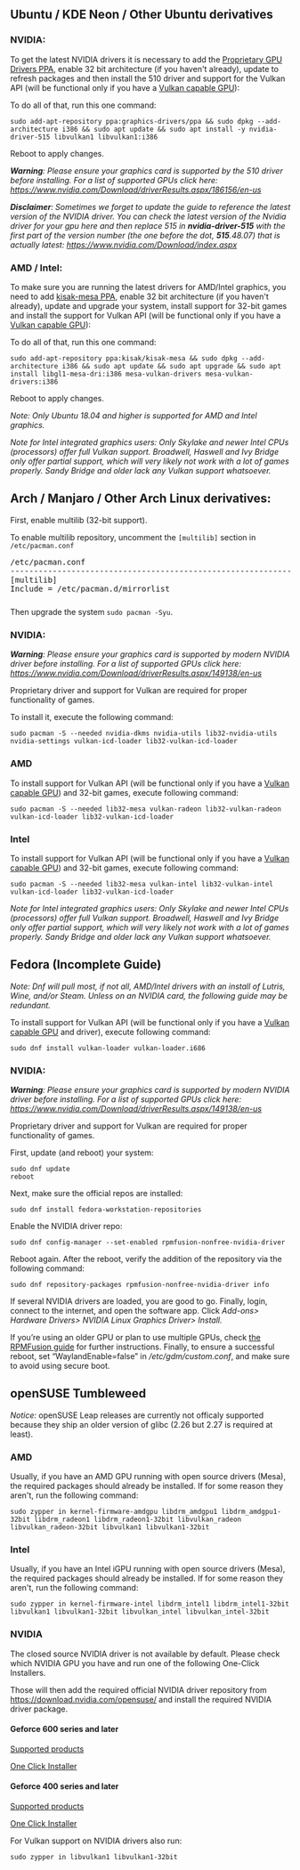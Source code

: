 ﻿
## Ubuntu / KDE Neon / Other Ubuntu derivatives

### NVIDIA:

To get the latest NVIDIA drivers it is necessary to add the [Proprietary GPU Drivers PPA](https://launchpad.net/~graphics-drivers/+archive/ubuntu/ppa), enable 32 bit architecture (if you haven't already), update to refresh packages and then install the 510 driver and support for the Vulkan API (will be functional only if you have a [Vulkan capable GPU](https://en.wikipedia.org/wiki/Vulkan_(API)#Compatibility)):

To do all of that, run this one command:

    sudo add-apt-repository ppa:graphics-drivers/ppa && sudo dpkg --add-architecture i386 && sudo apt update && sudo apt install -y nvidia-driver-515 libvulkan1 libvulkan1:i386

Reboot to apply changes.

_**Warning**: Please ensure your graphics card is supported by the 510 driver before installing._
_For a list of supported GPUs click here: https://www.nvidia.com/Download/driverResults.aspx/186156/en-us_
    
_**Disclaimer**: Sometimes we forget to update the guide to reference the latest version of the NVIDIA driver._
_You can check the latest version of the Nvidia driver for your gpu here and then replace *515* in **nvidia-driver-515** with the first part of the version number (the one before the dot, **515**.48.07) that is actually latest: https://www.nvidia.com/Download/index.aspx_

### AMD / Intel:

To make sure you are running the latest drivers for AMD/Intel graphics, you need to add [kisak-mesa PPA](https://launchpad.net/~kisak/+archive/ubuntu/kisak-mesa), enable 32 bit architecture (if you haven't already), update and upgrade your system, install support for 32-bit games and install the support for Vulkan API (will be functional only if you have a [Vulkan capable GPU](https://en.wikipedia.org/wiki/Vulkan_(API)#Compatibility)):

To do all of that, run this one command:

    sudo add-apt-repository ppa:kisak/kisak-mesa && sudo dpkg --add-architecture i386 && sudo apt update && sudo apt upgrade && sudo apt install libgl1-mesa-dri:i386 mesa-vulkan-drivers mesa-vulkan-drivers:i386

Reboot to apply changes.

_Note: Only Ubuntu 18.04 and higher is supported for AMD and Intel graphics._

_Note for Intel integrated graphics users: Only Skylake and newer Intel CPUs (processors) offer full Vulkan support. Broadwell, Haswell and Ivy Bridge only offer partial support, which will very likely not work with a lot of games properly. Sandy Bridge and older lack any Vulkan support whatsoever._

## Arch / Manjaro / Other Arch Linux derivatives:

First, enable multilib (32-bit support).

To enable multilib repository, uncomment the `[multilib]` section in `/etc/pacman.conf`

<pre style="margin-bottom: 0; border-bottom:none; padding-bottom:0.8em;">/etc/pacman.conf
--------------------------------------------------------------------------------------
[multilib]
Include = /etc/pacman.d/mirrorlist</pre>

Then upgrade the system `sudo pacman -Syu`.

### NVIDIA:

_**Warning**: Please ensure your graphics card is supported by modern NVIDIA driver before installing._
_For a list of supported GPUs click here: https://www.nvidia.com/Download/driverResults.aspx/149138/en-us_

Proprietary driver and support for Vulkan are required for proper functionality of games.

To install it, execute the following command:

    sudo pacman -S --needed nvidia-dkms nvidia-utils lib32-nvidia-utils nvidia-settings vulkan-icd-loader lib32-vulkan-icd-loader

### AMD

To install support for Vulkan API  (will be functional only if you have a [Vulkan capable GPU](https://en.wikipedia.org/wiki/Vulkan_(API)#Compatibility)) and 32-bit games, execute following command:

    sudo pacman -S --needed lib32-mesa vulkan-radeon lib32-vulkan-radeon vulkan-icd-loader lib32-vulkan-icd-loader

### Intel

To install support for Vulkan API  (will be functional only if you have a [Vulkan capable GPU](https://en.wikipedia.org/wiki/Vulkan_(API)#Compatibility)) and 32-bit games, execute following command:

    sudo pacman -S --needed lib32-mesa vulkan-intel lib32-vulkan-intel vulkan-icd-loader lib32-vulkan-icd-loader

_Note for Intel integrated graphics users: Only Skylake and newer Intel CPUs (processors) offer full Vulkan support. Broadwell, Haswell and Ivy Bridge only offer partial support, which will very likely not work with a lot of games properly. Sandy Bridge and older lack any Vulkan support whatsoever._

## Fedora (Incomplete Guide)
*Note: Dnf will pull most, if not all, AMD/Intel drivers with an install of Lutris, Wine, and/or Steam. Unless on an NVIDIA card, the following guide may be redundant.*

To install support for Vulkan API (will be functional only if you have a [Vulkan capable GPU](https://en.wikipedia.org/wiki/Vulkan_(API)#Compatibility) and driver), execute following command:

    sudo dnf install vulkan-loader vulkan-loader.i686

### NVIDIA:

_**Warning**: Please ensure your graphics card is supported by modern NVIDIA driver before installing._
_For a list of supported GPUs click here: https://www.nvidia.com/Download/driverResults.aspx/149138/en-us_

Proprietary driver and support for Vulkan are required for proper functionality of games.

First, update (and reboot) your system:

    sudo dnf update
    reboot
Next, make sure the official repos are installed:

    sudo dnf install fedora-workstation-repositories
Enable the NVIDIA driver repo:

    sudo dnf config-manager --set-enabled rpmfusion-nonfree-nvidia-driver
Reboot again.
After the reboot, verify the addition of the repository via the following command:

    sudo dnf repository-packages rpmfusion-nonfree-nvidia-driver info
If several NVIDIA drivers are loaded, you are good to go. Finally, login, connect to the internet, and open the software app. Click _Add-ons> Hardware Drivers> NVIDIA Linux Graphics Driver> Install._

If you’re using an older GPU or plan to use multiple GPUs, check  [the RPMFusion guide](https://rpmfusion.org/Howto/NVIDIA?highlight=%28CategoryHowto%29)  for further instructions. Finally, to ensure a successful reboot, set “WaylandEnable=false” in  _/etc/gdm/custom.conf_, and make sure to avoid using secure boot.


## openSUSE Tumbleweed

*Notice:* openSUSE Leap releases are currently not officaly supported because they ship an older version of glibc (2.26 but 2.27 is required at least).

### AMD

Usually, if you have an AMD GPU running with open source drivers (Mesa), the required packages should already be installed.
If for some reason they aren't, run the following command:

    sudo zypper in kernel-firmware-amdgpu libdrm_amdgpu1 libdrm_amdgpu1-32bit libdrm_radeon1 libdrm_radeon1-32bit libvulkan_radeon libvulkan_radeon-32bit libvulkan1 libvulkan1-32bit
    
### Intel

Usually, if you have an Intel iGPU running with open source drivers (Mesa), the required packages should already be installed.
If for some reason they aren't, run the following command:

    sudo zypper in kernel-firmware-intel libdrm_intel1 libdrm_intel1-32bit libvulkan1 libvulkan1-32bit libvulkan_intel libvulkan_intel-32bit
    
### NVIDIA

The closed source NVIDIA driver is not available by default.
Please check which NVIDIA GPU you have and run one of the following One-Click Installers.

Those will then add the required official NVIDIA driver repository from https://download.nvidia.com/opensuse/ and install the required NVIDIA driver package.

#### Geforce 600 series and later

[Supported products](https://www.nvidia.com/Download/driverResults.aspx/162107/en-us)

[One Click Installer](https://opensuse-community.org/nvidia_G05.ymp)

#### Geforce 400 series and later

[Supported products](https://www.nvidia.com/Download/driverResults.aspx/142567/en-us)

[One Click Installer](https://opensuse-community.org/nvidia_G04.ymp)


For Vulkan support on NVIDIA drivers also run:

    sudo zypper in libvulkan1 libvulkan1-32bit
